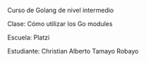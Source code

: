 Curso de Golang de nivel intermedio

Clase: Cómo utilizar los Go modules

Escuela: Platzi

Estudiante: Christian Alberto Tamayo Robayo